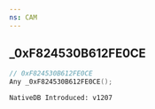 ```yaml
---
ns: CAM
---
```

## _0xF824530B612FE0CE

```c
// 0xF824530B612FE0CE
Any _0xF824530B612FE0CE();
```

```
NativeDB Introduced: v1207
```

